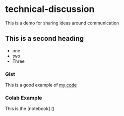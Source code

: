 # technical-discussion
This is a demo for sharing ideas around communication


## This is a second heading

* one
* two
* Three

### Gist
This is a good example of [my code](https://gist.github.com/ealonsorivera/fd5ecee8cd222532dc7e046748013f6b)

### Colab Example

This is the [notebook] ()

